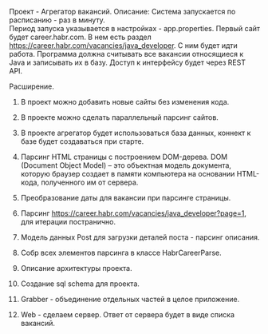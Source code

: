Проект - Агрегатор вакансий.
Описание:
Система запускается по расписанию - раз в минуту.  
Период запуска указывается в настройках - app.properties.
Первый сайт будет career.habr.com. В нем есть раздел https://career.habr.com/vacancies/java_developer.
С ним будет идти работа. Программа должна считывать все вакансии относящиеся к Java и записывать их в базу.
Доступ к интерфейсу будет через REST API.

Расширение.
1. В проект можно добавить новые сайты без изменения кода.
2. В проекте можно сделать параллельный парсинг сайтов.

1. В проекте агрегатор будет использоваться база данных,
   коннект к базе будет создаваться при старте.
2. Парсинг HTML страницы с построением DOM-дерева.
 DOM (Document Object Model) – это объектная модель документа,
   которую браузер создает в памяти компьютера на основании HTML-кода, полученного им от сервера.
3. Преобразование даты для вакансии при парсинге страницы.
4. Парсинг https://career.habr.com/vacancies/java_developer?page=1,
   для итерации постранично.
5. Модель данных Post для загрузки деталей поста - парсинг описания.
6. Собр всех элементов парсинга в классе HabrCareerParse.
7. Описание архитектуры проекта.
8. Создание sql schema для проекта.
9. Grabber - объединение отдельных частей в целое приложение.
10. Web - сделаем сервер. Ответ от сервера будет в виде списка вакансий.